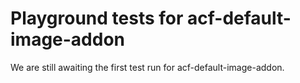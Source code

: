 # Playground tests for acf-default-image-addon
We are still awaiting the first test run for acf-default-image-addon.
